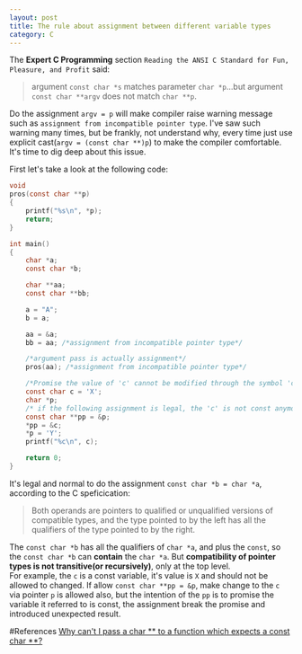 ```yaml
---
layout: post
title: The rule about assignment between different variable types
category: C
---
```

The **Expert C Programming** section `Reading the ANSI C Standard for Fun, Pleasure, and Profit` said:  
>argument `const char *s` matches parameter `char *p`...but argument `const char **argv` does not match `char **p`.

Do the assignment `argv = p` will make compiler raise warning message such as `assignment from incompatible pointer type`. I've saw such warning many times, but be frankly, not understand why, every time just use explicit cast(`argv = (const char **)p`) to make the compiler comfortable. It's time to dig deep about this issue.

First let's take a look at the following code:

```c  
void
pros(const char **p)
{
    printf("%s\n", *p);
    return;
}

int main()
{
    char *a;
    const char *b;

    char **aa;
    const char **bb;

    a = "A";
    b = a;

    aa = &a;
    bb = aa; /*assignment from incompatible pointer type*/

    /*argument pass is actually assignment*/
    pros(aa); /*assignment from incompatible pointer type*/

    /*Promise the value of 'c' cannot be modified through the symbol 'c', but may be modified by other means, better to call 'read-only'*/
    const char c = 'X'; 
    char *p;
    /* if the following assignment is legal, the 'c' is not const anymore */
    const char **pp = &p;
    *pp = &c;
    *p = 'Y';
    printf("%c\n", c);

    return 0;
}
```

It's legal and normal to do the assignment `const char *b = char *a`, according to the C speficication:
>Both operands are pointers to qualified or unqualified versions of compatible types, and the type pointed to by the left has all the qualifiers of the type pointed to by the right.

The `const char *b` has all the qualifiers of `char *a`, and plus the `const`, so the `const char *b` can **contain** the `char *a`.
But **compatibility of pointer types is not transitive(or recursively)**, only at the top level.  
For example, the `c` is a const variable, it's value is `X` and should not be allowed to changed. If allow `const char **pp = &p`, make change to the `c` via pointer `p` is allowed also, but the intention of the `pp` is to promise the variable it referred to is const, the assignment break the promise and introduced unexpected result.
  
#References
[Why can't I pass a char \** to a function which expects a const char \**?](http://c-faq.com/ansi/constmismatch.html)

